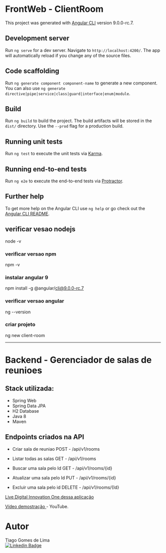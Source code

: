 # FrontWeb - ClientRoom

This project was generated with [Angular CLI](https://github.com/angular/angular-cli) version 9.0.0-rc.7.

## Development server

Run `ng serve` for a dev server. Navigate to `http://localhost:4200/`. The app will automatically reload if you change any of the source files.

## Code scaffolding

Run `ng generate component component-name` to generate a new component. You can also use `ng generate directive|pipe|service|class|guard|interface|enum|module`.

## Build

Run `ng build` to build the project. The build artifacts will be stored in the `dist/` directory. Use the `--prod` flag for a production build.

## Running unit tests

Run `ng test` to execute the unit tests via [Karma](https://karma-runner.github.io).

## Running end-to-end tests

Run `ng e2e` to execute the end-to-end tests via [Protractor](http://www.protractortest.org/).

## Further help

To get more help on the Angular CLI use `ng help` or go check out the [Angular CLI README](https://github.com/angular/angular-cli/blob/master/README.md).

## verificar vesao nodejs
node -v

### verificar versao npm 
npm -v

### instalar angular 9
npm install -g @angular/cli@9.0.0-rc.7

### verificar versao angular
ng --version

### criar projeto 
ng new client-room

------

# Backend - Gerenciador de salas de reunioes

## Stack utilizada:


 * Spring Web
 * Spring Data JPA
 * H2 Database
 * Java 8
 * Maven

## Endpoints criados na API

* Criar sala de reuniao
  POST - /api/v1/rooms

* Listar todas as salas
  GET - /api/v1/rooms

* Buscar uma sala pelo Id
  GET - /api/v1/rooms/{id}

* Atualizar uma sala pelo Id
  PUT - /api/v1/rooms/{id}

* Excluir uma sala pelo id
  DELETE - /api/v1/rooms/{Id}

[Live Digital Innovation One dessa aplicação](https://www.youtube.com/watch?v=_2gRnfJeyMM)

[Vídeo demostração ](https://www.youtube.com/watch?v=6ROP7TN5TaA) - YouTube.

# Autor

Tiago Gomes de Lima<br>
[![Linkedin Badge](https://img.shields.io/badge/Tiago_Gomes-blue?style=flat-square&logo=Linkedin&logoColor=white&link=https://www.linkedin.com/in/tiago-gomes187/)](https://www.linkedin.com/in/tiago-gomes187/) 
